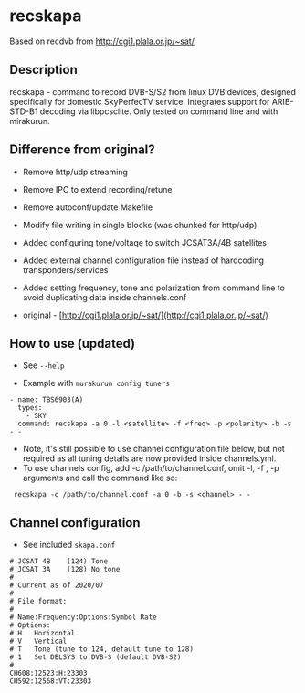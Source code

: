 # recskapa

Based on recdvb from http://cgi1.plala.or.jp/~sat/

## Description

recskapa - command to record DVB-S/S2 from linux DVB devices, designed
specifically for domestic SkyPerfecTV service. Integrates support for
ARIB-STD-B1 decoding via libpcsclite. Only tested on command line and 
with mirakurun.

## Difference from original?

- Remove http/udp streaming
- Remove IPC to extend recording/retune
- Remove autoconf/update Makefile
- Modify file writing in single blocks (was chunked for http/udp)
- Added configuring tone/voltage to switch JCSAT3A/4B satellites
- Added external channel configuration file instead of hardcoding transponders/services
- Added setting frequency, tone and polarization from command line to avoid duplicating data inside channels.conf

- original - [http://cgi1.plala.or.jp/~sat/](http://cgi1.plala.or.jp/~sat/)

## How to use (updated)

- See `--help`

- Example with `murakurun config tuners`
```
- name: TBS6903(A)
  types:
    - SKY
  command: recskapa -a 0 -l <satellite> -f <freq> -p <polarity> -b -s - -
```

 - Note, it's still possible to use channel configuration file below, but not required as all tuning details are now provided inside channels.yml.
 - To use channels config, add -c /path/to/channel.conf, omit -l, -f , -p arguments and call the command like so:
 ```
  recskapa -c /path/to/channel.conf -a 0 -b -s <channel> - -
 ```
 
 ## Channel configuration
 
 - See included `skapa.conf`
 
 ```
# JCSAT 4B    (124) Tone
# JCSAT 3A    (128) No tone
#
# Current as of 2020/07
#
# File format:
#
# Name:Frequency:Options:Symbol Rate
# Options:
# H   Horizontal
# V   Vertical
# T   Tone (tune to 124, default tune to 128)
# 1   Set DELSYS to DVB-S (default DVB-S2)
#
CH608:12523:H:23303
CH592:12568:VT:23303
```
